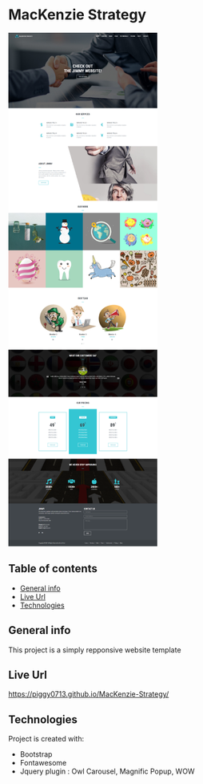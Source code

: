 # MacKenzie Strategy

![Design preview](./img/preview/desktop.png)

## Table of contents

- [General info](#general-info)
- [Live Url](#url)
- [Technologies](#technologies)

## General info

This project is a simply repponsive website template

## Live Url

https://piggy0713.github.io/MacKenzie-Strategy/

## Technologies

Project is created with:

- Bootstrap
- Fontawesome
- Jquery plugin : Owl Carousel, Magnific Popup, WOW
